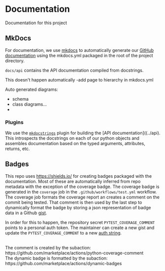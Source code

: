 # Documentation

Documentation for this project


## MkDocs
For documentation, we use [mkdocs](https://www.mkdocs.org/) to automatically generate our [GitHub documentation](https://jacquelinegarrahan.github.io/lume-services/) using the mkdocs.yml packaged in the root of the project directory.


`docs/api` contains the API documentation compiled from docstrings.

This doesn't happen automatically
-add page to hierarchy in mkdocs.yml

Auto generated diagrams:
- schema
- class diagrams...
-

### Plugins

We use the [`mkdocstrings`](https://mkdocstrings.github.io/) plugin for building the [API documentation]((../api). This introspects the docstrings on each of our python objects and assembles documentation based on the typed arguments, attributes, returns, etc.


## Badges
This repo uses https://shields.io/ for creating badges packaged with the documentation. Most of these are automatically inferred from repo metadata with the exception of the coverage badge. The coverage badge is generated in the `coverage` job in the `.github/workflows/test.yml` workflow. The coverage job formats the coverage report an creates a comment on the commit being tested. That comment is then used by the last step to dynamically format the badge by storing a json representation of badge data in a Github [gist](https://gist.githubusercontent.com/jacquelinegarrahan/61dce43449fc0509f34520fd7efc41b1/raw/slaclab-lume-services-coverage.json).

In order for this to happen, the repository secret `PYTEST_COVERAGE_COMMENT` points to a personal auth token. The maintainer can create a new gist and update the `PYTEST_COVERAGE_COMMENT` to a new [auth string](https://github.com/settings/tokens).

<br>
The comment is created by the subaction: https://github.com/marketplace/actions/python-coverage-comment
<br>
The dynamic badge is formatted by the subaction:  https://github.com/marketplace/actions/dynamic-badges
